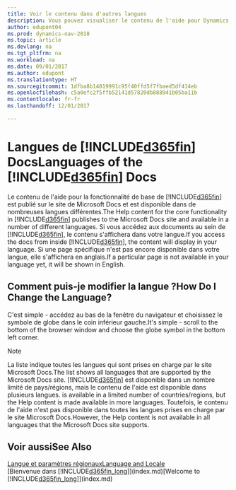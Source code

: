 ```yaml
---
title: Voir le contenu dans d'autres langues
description: Vous pouvez visualiser le contenu de l'aide pour Dynamics NAV dans d'autres langues.
author: edupont04
ms.prod: dynamics-nav-2018
ms.topic: article
ms.devlang: na
ms.tgt_pltfrm: na
ms.workload: na
ms.date: 09/01/2017
ms.author: edupont
ms.translationtype: HT
ms.sourcegitcommit: 1dfba8b14019991c95f40ffd5f7fbaed5df414eb
ms.openlocfilehash: c5a0efc2f5ffb52141d57820db888941b05ba11b
ms.contentlocale: fr-fr
ms.lasthandoff: 12/01/2017

---
```

# <a name="languages-of-the-included365finincludesd365finmdmd-docs"></a><span data-ttu-id="e3d30-103">Langues de [!INCLUDE[d365fin](includes/d365fin_md.md)] Docs</span><span class="sxs-lookup"><span data-stu-id="e3d30-103">Languages of the [!INCLUDE[d365fin](includes/d365fin_md.md)] Docs</span></span>
<span data-ttu-id="e3d30-104">Le contenu de l'aide pour la fonctionnalité de base de [!INCLUDE[d365fin](includes/d365fin_md.md)] est publié sur le site de Microsoft Docs et est disponible dans de nombreuses langues différentes.</span><span class="sxs-lookup"><span data-stu-id="e3d30-104">The Help content for the core functionality in [!INCLUDE[d365fin](includes/d365fin_md.md)] publishes to the Microsoft Docs site and available in a number of different languages.</span></span> <span data-ttu-id="e3d30-105">Si vous accédez aux documents au sein de [!INCLUDE[d365fin](includes/d365fin_md.md)], le contenu s'affichera dans votre langue.</span><span class="sxs-lookup"><span data-stu-id="e3d30-105">If you access the docs from inside [!INCLUDE[d365fin](includes/d365fin_md.md)], the content will display in your language.</span></span> <span data-ttu-id="e3d30-106">Si une page spécifique n'est pas encore disponible dans votre langue, elle s'affichera en anglais.</span><span class="sxs-lookup"><span data-stu-id="e3d30-106">If a particular page is not available in your language yet, it will be shown in English.</span></span>

## <a name="how-do-i-change-the-language"></a><span data-ttu-id="e3d30-107">Comment puis-je modifier la langue ?</span><span class="sxs-lookup"><span data-stu-id="e3d30-107">How Do I Change the Language?</span></span>
<span data-ttu-id="e3d30-108">C'est simple - accédez au bas de la fenêtre du navigateur et choisissez le symbole de globe dans le coin inférieur gauche.</span><span class="sxs-lookup"><span data-stu-id="e3d30-108">It's simple - scroll to the bottom of the browser window and choose the globe symbol in the bottom left corner.</span></span>

> [!NOTE]  
> <span data-ttu-id="e3d30-109">La liste indique toutes les langues qui sont prises en charge par le site Microsoft Docs.</span><span class="sxs-lookup"><span data-stu-id="e3d30-109">The list shows all languages that are supported by the Microsoft Docs site.</span></span> [!INCLUDE[d365fin](includes/d365fin_md.md)]<span data-ttu-id="e3d30-110"> est disponible dans un nombre limité de pays/régions, mais le contenu de l'aide est disponible dans plusieurs langues.</span><span class="sxs-lookup"><span data-stu-id="e3d30-110"> is available in a limited number of countries/regions, but the Help content is made available in more languages.</span></span> <span data-ttu-id="e3d30-111">Toutefois, le contenu de l'aide n'est pas disponible dans toutes les langues prises en charge par le site Microsoft Docs.</span><span class="sxs-lookup"><span data-stu-id="e3d30-111">However, the Help content is not available in all languages that the Microsoft Docs site supports.</span></span>

## <a name="see-also"></a><span data-ttu-id="e3d30-112">Voir aussi</span><span class="sxs-lookup"><span data-stu-id="e3d30-112">See Also</span></span>
[<span data-ttu-id="e3d30-113">Langue et paramètres régionaux</span><span class="sxs-lookup"><span data-stu-id="e3d30-113">Language and Locale</span></span>](about-locale-language.md)  
<span data-ttu-id="e3d30-114">[Bienvenue dans [!INCLUDE[d365fin_long](includes/d365fin_long_md.md)]](index.md)</span><span class="sxs-lookup"><span data-stu-id="e3d30-114">[Welcome to [!INCLUDE[d365fin_long](includes/d365fin_long_md.md)]](index.md)</span></span>  

